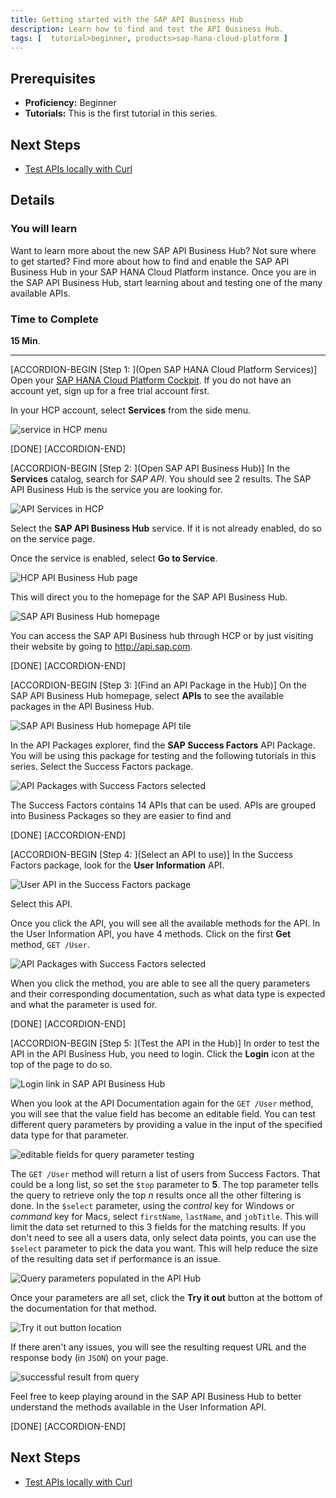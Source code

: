```yaml
---
title: Getting started with the SAP API Business Hub
description: Learn how to find and test the API Business Hub.
tags: [  tutorial>beginner, products>sap-hana-cloud-platform ]
---
```

## Prerequisites  
 - **Proficiency:** Beginner
 - **Tutorials:** This is the first tutorial in this series.

## Next Steps
 - [Test APIs locally with Curl](http://www.sap.com/developer/tutorials/hcp-abh-test-locally.html)

## Details
### You will learn  
Want to learn more about the new SAP API Business Hub? Not sure where to get started? Find more about how to find and enable the SAP API Business Hub in your SAP HANA Cloud Platform instance. Once you are in the SAP API Business Hub, start learning about and testing one of the many available APIs.

### Time to Complete
**15 Min**.

---

[ACCORDION-BEGIN [Step 1: ](Open SAP HANA Cloud Platform Services)]
Open your [SAP HANA Cloud Platform Cockpit](https://account.hanatrial.ondemand.com/cockpit). If you do not have an account yet, sign up for a free trial account first.

In your HCP account, select **Services** from the side menu.

![service in HCP menu](1.png)

[DONE]
[ACCORDION-END]

[ACCORDION-BEGIN [Step 2: ](Open SAP API Business Hub)]
In the **Services** catalog, search for _SAP API_. You should see 2 results. The SAP API Business Hub is the service you are looking for.

![API Services in HCP](2.png)

Select the **SAP API Business Hub** service. If it is not already enabled, do so on the service page.

Once the service is enabled, select **Go to Service**.

![HCP API Business Hub page](3.png)

This will direct you to the homepage for the SAP API Business Hub.

![SAP API Business Hub homepage](4.png)

You can access the SAP API Business hub through HCP or by just visiting their website by going to <http://api.sap.com>.


[DONE]
[ACCORDION-END]

[ACCORDION-BEGIN [Step 3: ](Find an API Package in the Hub)]
On the SAP API Business Hub homepage, select **APIs** to see the available packages in the API Business Hub.

![SAP API Business Hub homepage API tile](5.png)

In the API Packages explorer, find the **SAP Success Factors** API Package. You will be using this package for testing and the following tutorials in this series. Select the Success Factors package.

![API Packages with Success Factors selected](6.png)

The Success Factors contains 14 APIs that can be used. APIs are grouped into Business Packages so they are easier to find and

[DONE]
[ACCORDION-END]


[ACCORDION-BEGIN [Step 4: ](Select an API to use)]
In the Success Factors package, look for the **User Information** API.

![User API in the Success Factors package](7.png)

Select this API.

Once you click the API, you will see all the available methods for the API. In the User Information API, you have 4 methods. Click on the first **Get** method, `GET /User`.

![API Packages with Success Factors selected](8.png)

When you click the method, you are able to see all the query parameters and their corresponding documentation, such as what data type is expected and what the parameter is used for.

[DONE]
[ACCORDION-END]

[ACCORDION-BEGIN [Step 5: ](Test the API in the Hub)]
In order to test the API in the API Business Hub, you need to login. Click the **Login** icon at the top of the page to do so.

![Login link in SAP API Business Hub](9.png)

When you look at the API Documentation again for the `GET /User` method, you will see that the value field has become an editable field. You can test different query parameters by providing a value in the input of the specified data type for that parameter.

![editable fields for query parameter testing](10.png)

The `GET /User` method will return a list of users from Success Factors. That could be a long list, so set the `$top` parameter to **5**. The top parameter tells the query to retrieve only the top _n_ results once all the other filtering is done. In the `$select` parameter, using the _control_ key for Windows or _command_ key for Macs, select `firstName`, `lastName`, and `jobTitle`. This will limit the data set returned to this 3 fields for the matching results. If you don't need to see all a users data, only select data points, you can use the `$select` parameter to pick the data you want. This will help reduce the size of the resulting data set if performance is an issue.

![Query parameters populated in the API Hub](11.png)

Once your parameters are all set, click the **Try it out** button at the bottom of the documentation for that method.

![Try it out button location](12.png)

If there aren't any issues, you will see the resulting request URL and the response body (in `JSON`) on your page.

![successful result from query](13.png)

Feel free to keep playing around in the SAP API Business Hub to better understand the methods available in the User Information API.

[DONE]
[ACCORDION-END]


## Next Steps
 - [Test APIs locally with Curl](http://www.sap.com/developer/tutorials/hcp-abh-test-locally.html)
